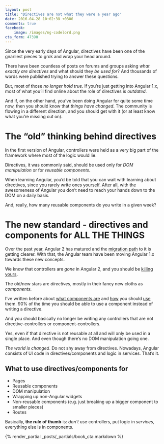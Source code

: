```yaml
---
layout: post
title: "Directives are not what they were a year ago"
date: 2016-04-28 10:02:38 +0300
comments: true
facebook:
    image: /images/ng-codelord.png
cta_form: 47390
---
```


Since the very early days of Angular, directives have been one of the gnarliest pieces to grok and wrap your head around.

There have been countless of posts on forums and groups asking *what exactly are directives* and what should they *be used for*?
And thousands of words were published trying to answer these questions.

But, most of those *no longer hold true*.
If you’re just getting into Angular 1.x, most of what you’ll find online about the role of directives is *outdated*.

And if, on the other hand, you’ve been doing Angular for quite some time now, then you should know that *things have changed*.
The community is flowing in a different direction, and you should get with it (or at least know what you’re missing out on).

# The “old” thinking behind directives

In the first version of Angular, controllers were held as a very big part of the framework where most of the logic would lie.

Directives, it was commonly said, should be used only for *DOM manipulation* or for *reusable components*.

When learning Angular, you’d be told that you can wait with learning about directives, since you rarely write ones yourself.
After all, with the awesomeness of Angular you don’t need to reach your hands down to the DOM on a daily basis.

And, really, how many reusable components do you write in a given week?

# The new standard - directives and components for ALL THE THINGS

Over the past year, Angular 2 has matured and the [migration path](http://www.codelord.net/2015/09/10/angular-2-migration-path-what-we-know/) to it is getting clearer.
With that, the Angular team have been moving Angular 1.x towards these new concepts.

We know that controllers are *gone* in Angular 2, and you should be [killing yours](http://www.codelord.net/2015/10/07/angular-2-preparation-killing-controllers/).

The old/new stars are *directives*, mostly in their fancy new cloths as *components*.

I’ve written before about [what components are](http://www.codelord.net/2015/12/17/angulars-component-what-is-it-good-for/) and [how](http://www.codelord.net/2016/02/19/writing-pragmatic-angular-components/) you should [use](http://www.codelord.net/2016/04/14/angular-1-dot-5-new-component-lifecycle-hooks/) them.
90% of the time you should be able to use a component instead of writing a directive.

And you should basically no longer be writing any controllers that are not directive-controllers or component-controllers.

Yes, even if that directive is not reusable at all and will only be used in a single place.
And even though there’s no DOM manipulation going one.

*The world is changed*.
Do not shy away from directives.
Nowadays, Angular consists of UI code in directives/components and logic in services.
That’s it.

## What to use directives/components for

- Pages
- Reusable components
- DOM manipulation
- Wrapping up non-Angular widgets
- Non-reusable components (e.g. just breaking up a bigger component to smaller pieces)
- Routes

Basically, **the rule of thumb** is: *don't* use controllers, put logic in *services*, everything else is in components.

{% render_partial _posts/_partials/book_cta.markdown %}
